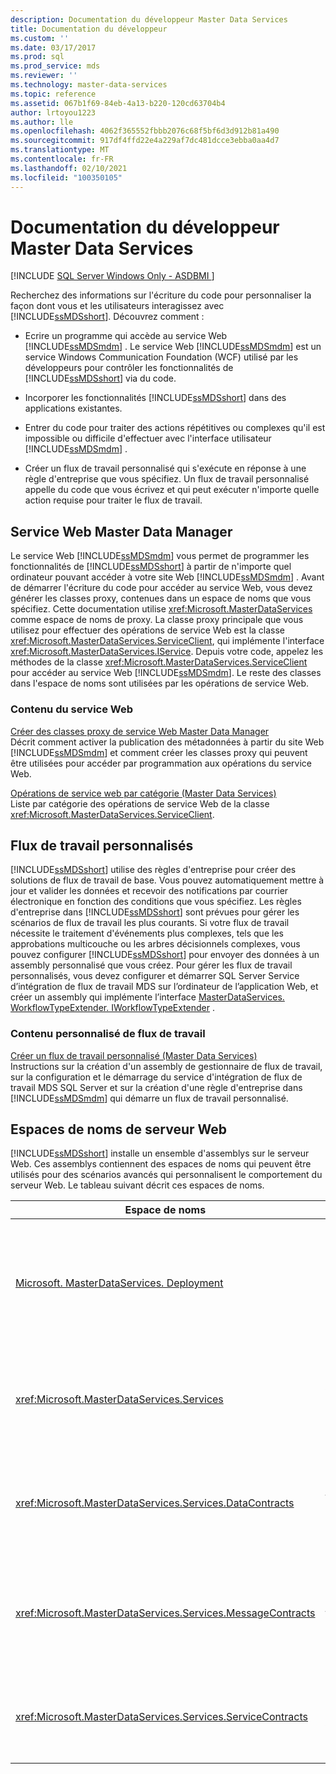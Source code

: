```yaml
---
description: Documentation du développeur Master Data Services
title: Documentation du développeur
ms.custom: ''
ms.date: 03/17/2017
ms.prod: sql
ms.prod_service: mds
ms.reviewer: ''
ms.technology: master-data-services
ms.topic: reference
ms.assetid: 067b1f69-84eb-4a13-b220-120cd63704b4
author: lrtoyou1223
ms.author: lle
ms.openlocfilehash: 4062f365552fbbb2076c68f5bf6d3d912b81a490
ms.sourcegitcommit: 917df4ffd22e4a229af7dc481dcce3ebba0aa4d7
ms.translationtype: MT
ms.contentlocale: fr-FR
ms.lasthandoff: 02/10/2021
ms.locfileid: "100350105"
---
```

# <a name="master-data-services-developer-documentation"></a>Documentation du développeur Master Data Services

[!INCLUDE [SQL Server Windows Only - ASDBMI ](../../includes/applies-to-version/sql-windows-only-asdbmi.md)]

  Recherchez des informations sur l'écriture du code pour personnaliser la façon dont vous et les utilisateurs interagissez avec [!INCLUDE[ssMDSshort](../../includes/ssmdsshort-md.md)]. Découvrez comment :  
  
-   Ecrire un programme qui accède au service Web [!INCLUDE[ssMDSmdm](../../includes/ssmdsmdm-md.md)] . Le service Web [!INCLUDE[ssMDSmdm](../../includes/ssmdsmdm-md.md)] est un service Windows Communication Foundation (WCF) utilisé par les développeurs pour contrôler les fonctionnalités de [!INCLUDE[ssMDSshort](../../includes/ssmdsshort-md.md)] via du code.  
  
-   Incorporer les fonctionnalités [!INCLUDE[ssMDSshort](../../includes/ssmdsshort-md.md)] dans des applications existantes.  
  
-   Entrer du code pour traiter des actions répétitives ou complexes qu'il est impossible ou difficile d'effectuer avec l'interface utilisateur [!INCLUDE[ssMDSmdm](../../includes/ssmdsmdm-md.md)] .  
  
-   Créer un flux de travail personnalisé qui s'exécute en réponse à une règle d'entreprise que vous spécifiez. Un flux de travail personnalisé appelle du code que vous écrivez et qui peut exécuter n'importe quelle action requise pour traiter le flux de travail.  
  
## <a name="master-data-manager-web-service"></a>Service Web Master Data Manager  
 Le service Web [!INCLUDE[ssMDSmdm](../../includes/ssmdsmdm-md.md)] vous permet de programmer les fonctionnalités de [!INCLUDE[ssMDSshort](../../includes/ssmdsshort-md.md)] à partir de n'importe quel ordinateur pouvant accéder à votre site Web [!INCLUDE[ssMDSmdm](../../includes/ssmdsmdm-md.md)] . Avant de démarrer l'écriture du code pour accéder au service Web, vous devez générer les classes proxy, contenues dans un espace de noms que vous spécifiez. Cette documentation utilise <xref:Microsoft.MasterDataServices> comme espace de noms de proxy. La classe proxy principale que vous utilisez pour effectuer des opérations de service Web est la classe <xref:Microsoft.MasterDataServices.ServiceClient>, qui implémente l'interface <xref:Microsoft.MasterDataServices.IService>. Depuis votre code, appelez les méthodes de la classe <xref:Microsoft.MasterDataServices.ServiceClient> pour accéder au service Web [!INCLUDE[ssMDSmdm](../../includes/ssmdsmdm-md.md)]. Le reste des classes dans l'espace de noms sont utilisées par les opérations de service Web.  
  
### <a name="web-service-content"></a>Contenu du service Web  
 [Créer des classes proxy de service Web Master Data Manager](../../master-data-services/develop/create-master-data-manager-web-service-proxy-classes.md)  
 Décrit comment activer la publication des métadonnées à partir du site Web [!INCLUDE[ssMDSmdm](../../includes/ssmdsmdm-md.md)] et comment créer les classes proxy qui peuvent être utilisées pour accéder par programmation aux opérations du service Web.  
  
 [Opérations de service web par catégorie &#40;Master Data Services&#41;](../../master-data-services/develop/categorized-web-service-operations-master-data-services.md)  
 Liste par catégorie des opérations de service Web de la classe <xref:Microsoft.MasterDataServices.ServiceClient>.  
  
## <a name="custom-workflows"></a>Flux de travail personnalisés  
 [!INCLUDE[ssMDSshort](../../includes/ssmdsshort-md.md)] utilise des règles d'entreprise pour créer des solutions de flux de travail de base. Vous pouvez automatiquement mettre à jour et valider les données et recevoir des notifications par courrier électronique en fonction des conditions que vous spécifiez. Les règles d'entreprise dans [!INCLUDE[ssMDSshort](../../includes/ssmdsshort-md.md)] sont prévues pour gérer les scénarios de flux de travail les plus courants. Si votre flux de travail nécessite le traitement d'événements plus complexes, tels que les approbations multicouche ou les arbres décisionnels complexes, vous pouvez configurer [!INCLUDE[ssMDSshort](../../includes/ssmdsshort-md.md)] pour envoyer des données à un assembly personnalisé que vous créez. Pour gérer les flux de travail personnalisés, vous devez configurer et démarrer SQL Server Service d’intégration de flux de travail MDS sur l’ordinateur de l’application Web, et créer un assembly qui implémente l’interface [MasterDataServices. WorkflowTypeExtender. IWorkflowTypeExtender](/previous-versions/sql/sql-server-2016/hh758785(v=sql.130)) .  
  
### <a name="custom-workflow-content"></a>Contenu personnalisé de flux de travail  
 [Créer un flux de travail personnalisé &#40;Master Data Services&#41;](../../master-data-services/develop/create-a-custom-workflow-master-data-services.md)  
 Instructions sur la création d'un assembly de gestionnaire de flux de travail, sur la configuration et le démarrage du service d'intégration de flux de travail MDS SQL Server et sur la création d'une règle d'entreprise dans [!INCLUDE[ssMDSmdm](../../includes/ssmdsmdm-md.md)] qui démarre un flux de travail personnalisé.  
  
## <a name="web-server-namespaces"></a>Espaces de noms de serveur Web  
 [!INCLUDE[ssMDSshort](../../includes/ssmdsshort-md.md)] installe un ensemble d'assemblys sur le serveur Web. Ces assemblys contiennent des espaces de noms qui peuvent être utilisés pour des scénarios avancés qui personnalisent le comportement du serveur Web. Le tableau suivant décrit ces espaces de noms.  
  
|Espace de noms|Description|  
|---------------|-----------------|  
|[Microsoft. MasterDataServices. Deployment](/previous-versions/sql/sql-server-2016/ff487448(v=sql.130))|Contient les classes qui peuvent être utilisées pour créer un package de déploiement de modèle et pour déployer un package dans une base de données [!INCLUDE[ssMDSshort](../../includes/ssmdsshort-md.md)] .|  
|<xref:Microsoft.MasterDataServices.Services>|Contient une classe qui reçoit et traite des opérations de service Web effectuées sur le serveur Web par l'application Web de [!INCLUDE[ssMDSmdm](../../includes/ssmdsmdm-md.md)] .|  
|<xref:Microsoft.MasterDataServices.Services.DataContracts>|Contient les classes qui définissent la façon dont les données sont transmises à partir de l'ordinateur client par l'application Web de [!INCLUDE[ssMDSmdm](../../includes/ssmdsmdm-md.md)] au serveur Web.|  
|<xref:Microsoft.MasterDataServices.Services.MessageContracts>|Contient les classes qui définissent la façon dont les demandes et les réponses sont transmises à partir de l'ordinateur client par l'application Web de [!INCLUDE[ssMDSmdm](../../includes/ssmdsmdm-md.md)] au serveur Web.|  
|<xref:Microsoft.MasterDataServices.Services.ServiceContracts>|Contient l'interface qui définit les opérations qui peuvent être appelées par le service Web [!INCLUDE[ssMDSmdm](../../includes/ssmdsmdm-md.md)] .|  
  
  
